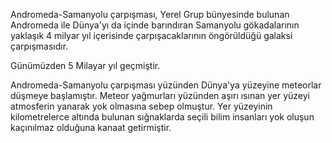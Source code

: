 Andromeda-Samanyolu çarpışması, Yerel Grup bünyesinde bulunan Andromeda ile Dünya'yı da içinde barındıran Samanyolu gökadalarının yaklaşık 4 milyar yıl içerisinde çarpışacaklarının öngörüldüğü galaksi çarpışmasıdır.

Günümüzden 5 Milayar yıl geçmiştir.

Andromeda-Samanyolu çarpışması yüzünden Dünya'ya yüzeyine meteorlar düşmeye başlamıştır. Meteor yağmurları yüzünden aşırı ısınan yer yüzeyi atmosferin yanarak yok olmasına sebep olmuştur. Yer yüzeyinin kilometrelerce altında bulunan sığnaklarda seçili bilim insanları yok oluşun kaçınılmaz olduğuna kanaat getirmiştir. 
